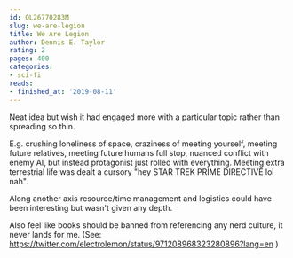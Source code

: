 ```yaml
---
id: OL26770283M
slug: we-are-legion
title: We Are Legion
author: Dennis E. Taylor
rating: 2
pages: 400
categories:
- sci-fi
reads:
- finished_at: '2019-08-11'
---
```

Neat idea but wish it had engaged more with a particular topic rather than spreading so thin.

E.g. crushing loneliness of space, craziness of meeting yourself, meeting future relatives, meeting future humans full stop, nuanced conflict with enemy AI, but instead protagonist just rolled with everything. Meeting extra terrestrial life was dealt a cursory "hey STAR TREK PRIME DIRECTIVE lol nah".

Along another axis resource/time management and logistics could have been interesting but wasn't given any depth.

Also feel like books should be banned from referencing any nerd culture, it never lands for me. (See: https://twitter.com/electrolemon/status/971208968323280896?lang=en )
